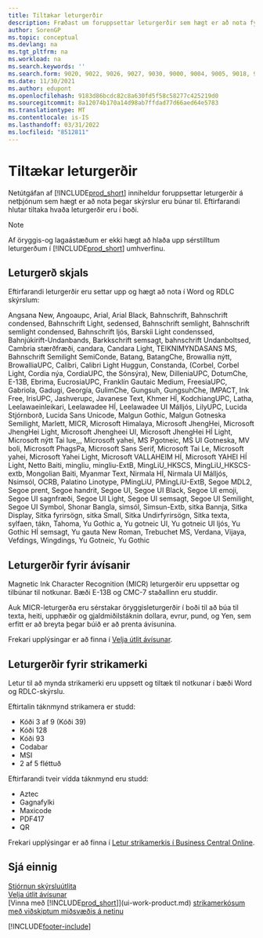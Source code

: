 ```yaml
---
title: Tiltækar leturgerðir
description: Fræðast um foruppsettar leturgerðir sem hægt er að nota fyrir andlits-og andlitstilkynningar.
author: SorenGP
ms.topic: conceptual
ms.devlang: na
ms.tgt_pltfrm: na
ms.workload: na
ms.search.keywords: ''
ms.search.form: 9020, 9022, 9026, 9027, 9030, 9000, 9004, 9005, 9018, 9006, 9007, 9010, 9016, 9017
ms.date: 11/30/2021
ms.author: edupont
ms.openlocfilehash: 9183d86bcdc82c8a630fd5f58c58277c425219d0
ms.sourcegitcommit: 8a12074b170a14d98ab7ffdad77d66aed64e5783
ms.translationtype: MT
ms.contentlocale: is-IS
ms.lasthandoff: 03/31/2022
ms.locfileid: "8512811"
---
```

# <a name="available-fonts"></a>Tiltækar leturgerðir

Netútgáfan af [!INCLUDE[prod_short](includes/prod_short.md)] inniheldur foruppsettar leturgerðir á netþjónum sem hægt er að nota þegar skýrslur eru búnar til. Eftirfarandi hlutar tiltaka hvaða leturgerðir eru í boði.

> [!NOTE]
> Af öryggis-og lagaástæðum er ekki hægt að hlaða upp sérstilltum leturgerðum í [!INCLUDE[prod_short](includes/prod_short.md)] umhverfinu.

## <a name="document-fonts"></a>Leturgerð skjals

Eftirfarandi leturgerðir eru settar upp og hægt að nota í Word og RDLC skýrslum:

Angsana New, Angoaupc, Arial, Arial Black, Bahnschrift, Bahnschrift condensed, Bahnschrift Light, sedensed, Bahnschrift semlight, Bahnschrift semlight condensed, Bahnschrift ljós, Barskíi Light condenssed, Bahnjúkirift-Undanbands, Barkkschrift semsagt, bahnschrift Undanboltsed, Cambria stærðfræði, candara, Candara Light, TEIKNIMYNDASANS MS, Bahnschrift Semilight SemiConde, Batang, BatangChe, Browallia nýtt, BrowalliaUPC, Calibri, Calibri Light Huggun, Constanda, (Corbel, Corbel Light, Cordia nýa, CordiaUPC, the Sónsýra), New, DilleniaUPC, DotumChe, E-13B, Ebrima, EucrosiaUPC, Franklín Gautaic Medium, FreesiaUPC, Gabriola, Gadugi, Georgía, GulimChe, Gungsuh, GungsuhChe, IMPACT, Ink Free, IrisUPC, Jashverupc, Javanese Text, Khmer HÍ, KodchiangUPC, Latha, Leelawaeinleikari, Leelawadee HÍ, Leelawadee UI Málljós, LilyUPC, Lucida Stjórnborð, Lucida Sans Unicode, Malgun Gothic, Malgun Gotneska Semilight, Marlett, MICR, Microsoft Himalaya, Microsoft JhengHei, Microsoft JhengHei Light, Microsoft Jhengheei UI, Microsoft JhengHei HÍ Light, Microsoft nýtt Tai lue,,, Microsoft yahei, MS Pgotneic, MS UI Gotneska, MV boli, Microsoft PhagsPa, Microsoft Sans Serif, Microsoft Tai Le, Microsoft yahei, Microsoft Yahei Light, Microsoft VALLAHEIM HÍ, Microsoft YAHEI HÍ Light, Netto Baiti, mingliu, mingliu-ExtB, MingLiU_HKSCS, MingLiU_HKSCS-extb, Mongolian Baiti, Myanmar Text, Nirmala HÍ, Nirmala UI Málljós, Nsimsól, OCRB, Palatino Linotype, PMingLiU, PMingLiU-ExtB, Segoe MDL2, Segoe prent, Segoe handrit, Segoe UI, Segoe UI Black, Segoe UI emoji, Segoe UI sagnfræði, Segoe UI Light, Segoe UI semsagt, Segoe UI Semilight, Segoe UI Symbol, Shonar Bangla, simsól, Simsun-Extb, sitka Bannja, Sitka Display, Sitka fyrirsögn, sitka Small, Sitka Undirfyrirsögn, Sitka texta, sylfaen, tákn, Tahoma, Yu Gothic a, Yu gotneic UI, Yu gotneic UI ljós, Yu Gothic HÍ semsagt, Yu gauta New Roman, Trebuchet MS, Verdana, Vijaya, Vefdings, Wingdings, Yu Gotneic, Yu Gothic

## <a name="fonts-for-checks"></a>Leturgerðir fyrir ávísanir

Magnetic Ink Character Recognition (MICR) leturgerðir eru uppsettar og tilbúnar til notkunar. Bæði E-13B og CMC-7 staðallinn eru studdir.  

Auk MICR-leturgerða eru sérstakar öryggisleturgerðir í boði til að búa til texta, heiti, upphæðir og gjaldmiðilstáknin dollara, evrur, pund, og Yen, sem erfitt er að breyta þegar búið er að prenta ávísunina.  

Frekari upplýsingar er að finna í [Velja útlit ávísunar](finance-how-define-check-layouts.md).  

## <a name="fonts-for-barcodes"></a>Leturgerðir fyrir strikamerki
Letur til að mynda strikamerki eru uppsett og tiltæk til notkunar í bæði Word og RDLC-skýrslu.

Eftirtalin táknmynd strikamera er studd:
* Kóði 3 af 9 (Kóði 39)
* Kóði 128
* Kóði 93
* Codabar
* MSI
* 2 af 5 fléttuð

Eftirfarandi tveir vídda táknmynd eru studd:
* Aztec
* Gagnafylki
* Maxicode
* PDF417
* QR

Frekari upplýsingar er að finna í [Letur strikamerkis í Business Central Online](/dynamics365/business-central/dev-itpro/developer/devenv-report-barcode-fonts).

## <a name="see-also"></a>Sjá einnig

[Stjórnun skýrsluútlita](ui-manage-report-layouts.md)  
[Velja útlit ávísunar](finance-how-define-check-layouts.md)  
[Vinna með [!INCLUDE[prod_short](includes/prod_short.md)]](ui-work-product.md)
[strikamerkósum með viðskiptum miðsvæðis á netinu](/dynamics365/business-central/dev-itpro/developer/devenv-report-barcode-fonts)

[!INCLUDE[footer-include](includes/footer-banner.md)]
